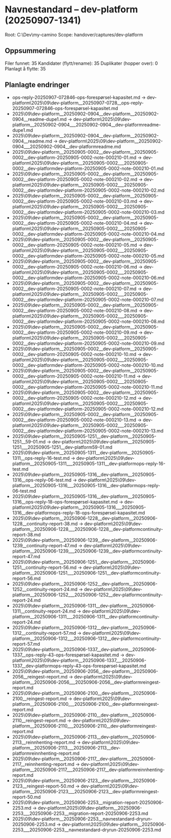 # Navnestandard – dev-platform (20250907-1341)

Root: C:\Dev\my-camino
Scope: handover/captures/dev-platform

## Oppsummering
Filer funnet:               35
Kandidater (flytt/rename):  35
Duplikater (hopper over):   0
Planlagt å flytte:          35

## Planlagte endringer
- ops-reply-20250907-072846-ops-forespørsel-kapasitet.md  ->  dev-platform\2025\09\dev-platform__20250907-0728__ops-reply-20250907-072846-ops-forespørsel-kapasitet.md
- 2025\09\dev-platform__20250902-0904__dev-platform__20250902-0904__readme-dupe1.md  ->  dev-platform\2025\09\dev-platform__20250902-0904___20250902-0904__dev-platformreadme-dupe1.md
- 2025\09\dev-platform__20250902-0904__dev-platform__20250902-0904__readme.md  ->  dev-platform\2025\09\dev-platform__20250902-0904___20250902-0904__dev-platformreadme.md
- 2025\09\dev-platform__20250905-0002__dev-platform__20250905-0002__dev-platform-20250905-0002-note-000210-01.md  ->  dev-platform\2025\09\dev-platform__20250905-0002___20250905-0002__dev-platformdev-platform-20250905-0002-note-000210-01.md
- 2025\09\dev-platform__20250905-0002__dev-platform__20250905-0002__dev-platform-20250905-0002-note-000210-02.md  ->  dev-platform\2025\09\dev-platform__20250905-0002___20250905-0002__dev-platformdev-platform-20250905-0002-note-000210-02.md
- 2025\09\dev-platform__20250905-0002__dev-platform__20250905-0002__dev-platform-20250905-0002-note-000210-03.md  ->  dev-platform\2025\09\dev-platform__20250905-0002___20250905-0002__dev-platformdev-platform-20250905-0002-note-000210-03.md
- 2025\09\dev-platform__20250905-0002__dev-platform__20250905-0002__dev-platform-20250905-0002-note-000210-04.md  ->  dev-platform\2025\09\dev-platform__20250905-0002___20250905-0002__dev-platformdev-platform-20250905-0002-note-000210-04.md
- 2025\09\dev-platform__20250905-0002__dev-platform__20250905-0002__dev-platform-20250905-0002-note-000210-05.md  ->  dev-platform\2025\09\dev-platform__20250905-0002___20250905-0002__dev-platformdev-platform-20250905-0002-note-000210-05.md
- 2025\09\dev-platform__20250905-0002__dev-platform__20250905-0002__dev-platform-20250905-0002-note-000210-06.md  ->  dev-platform\2025\09\dev-platform__20250905-0002___20250905-0002__dev-platformdev-platform-20250905-0002-note-000210-06.md
- 2025\09\dev-platform__20250905-0002__dev-platform__20250905-0002__dev-platform-20250905-0002-note-000210-07.md  ->  dev-platform\2025\09\dev-platform__20250905-0002___20250905-0002__dev-platformdev-platform-20250905-0002-note-000210-07.md
- 2025\09\dev-platform__20250905-0002__dev-platform__20250905-0002__dev-platform-20250905-0002-note-000210-08.md  ->  dev-platform\2025\09\dev-platform__20250905-0002___20250905-0002__dev-platformdev-platform-20250905-0002-note-000210-08.md
- 2025\09\dev-platform__20250905-0002__dev-platform__20250905-0002__dev-platform-20250905-0002-note-000210-09.md  ->  dev-platform\2025\09\dev-platform__20250905-0002___20250905-0002__dev-platformdev-platform-20250905-0002-note-000210-09.md
- 2025\09\dev-platform__20250905-0002__dev-platform__20250905-0002__dev-platform-20250905-0002-note-000210-10.md  ->  dev-platform\2025\09\dev-platform__20250905-0002___20250905-0002__dev-platformdev-platform-20250905-0002-note-000210-10.md
- 2025\09\dev-platform__20250905-0002__dev-platform__20250905-0002__dev-platform-20250905-0002-note-000210-11.md  ->  dev-platform\2025\09\dev-platform__20250905-0002___20250905-0002__dev-platformdev-platform-20250905-0002-note-000210-11.md
- 2025\09\dev-platform__20250905-0002__dev-platform__20250905-0002__dev-platform-20250905-0002-note-000210-12.md  ->  dev-platform\2025\09\dev-platform__20250905-0002___20250905-0002__dev-platformdev-platform-20250905-0002-note-000210-12.md
- 2025\09\dev-platform__20250905-0002__dev-platform__20250905-0002__dev-platform-20250905-0002-note-000210-13.md  ->  dev-platform\2025\09\dev-platform__20250905-0002___20250905-0002__dev-platformdev-platform-20250905-0002-note-000210-13.md
- 2025\09\dev-platform__20250905-1251__dev-platform__20250905-1251__59-01.md  ->  dev-platform\2025\09\dev-platform__20250905-1251___20250905-1251__dev-platform59-01.md
- 2025\09\dev-platform__20250905-1311__dev-platform__20250905-1311__ops-reply-16-test.md  ->  dev-platform\2025\09\dev-platform__20250905-1311___20250905-1311__dev-platformops-reply-16-test.md
- 2025\09\dev-platform__20250905-1316__dev-platform__20250905-1316__ops-reply-06-test.md  ->  dev-platform\2025\09\dev-platform__20250905-1316___20250905-1316__dev-platformops-reply-06-test.md
- 2025\09\dev-platform__20250905-1316__dev-platform__20250905-1316__ops-reply-18-ops-forespørsel-kapasitet.md  ->  dev-platform\2025\09\dev-platform__20250905-1316___20250905-1316__dev-platformops-reply-18-ops-forespørsel-kapasitet.md
- 2025\09\dev-platform__20250906-1228__dev-platform__20250906-1228__continuity-report-38.md  ->  dev-platform\2025\09\dev-platform__20250906-1228___20250906-1228__dev-platformcontinuity-report-38.md
- 2025\09\dev-platform__20250906-1239__dev-platform__20250906-1239__continuity-report-47.md  ->  dev-platform\2025\09\dev-platform__20250906-1239___20250906-1239__dev-platformcontinuity-report-47.md
- 2025\09\dev-platform__20250906-1251__dev-platform__20250906-1251__continuity-report-56.md  ->  dev-platform\2025\09\dev-platform__20250906-1251___20250906-1251__dev-platformcontinuity-report-56.md
- 2025\09\dev-platform__20250906-1252__dev-platform__20250906-1252__continuity-report-24.md  ->  dev-platform\2025\09\dev-platform__20250906-1252___20250906-1252__dev-platformcontinuity-report-24.md
- 2025\09\dev-platform__20250906-1311__dev-platform__20250906-1311__continuity-report-24.md  ->  dev-platform\2025\09\dev-platform__20250906-1311___20250906-1311__dev-platformcontinuity-report-24.md
- 2025\09\dev-platform__20250906-1312__dev-platform__20250906-1312__continuity-report-57.md  ->  dev-platform\2025\09\dev-platform__20250906-1312___20250906-1312__dev-platformcontinuity-report-57.md
- 2025\09\dev-platform__20250906-1337__dev-platform__20250906-1337__ops-reply-43-ops-forespørsel-kapasitet.md  ->  dev-platform\2025\09\dev-platform__20250906-1337___20250906-1337__dev-platformops-reply-43-ops-forespørsel-kapasitet.md
- 2025\09\dev-platform__20250906-2056__dev-platform__20250906-2056__reingest-report.md  ->  dev-platform\2025\09\dev-platform__20250906-2056___20250906-2056__dev-platformreingest-report.md
- 2025\09\dev-platform__20250906-2100__dev-platform__20250906-2100__reingest-report.md  ->  dev-platform\2025\09\dev-platform__20250906-2100___20250906-2100__dev-platformreingest-report.md
- 2025\09\dev-platform__20250906-2110__dev-platform__20250906-2110__reingest-report.md  ->  dev-platform\2025\09\dev-platform__20250906-2110___20250906-2110__dev-platformreingest-report.md
- 2025\09\dev-platform__20250906-2113__dev-platform__20250906-2113__reinnhenting-report.md  ->  dev-platform\2025\09\dev-platform__20250906-2113___20250906-2113__dev-platformreinnhenting-report.md
- 2025\09\dev-platform__20250906-2117__dev-platform__20250906-2117__reinnhenting-report.md  ->  dev-platform\2025\09\dev-platform__20250906-2117___20250906-2117__dev-platformreinnhenting-report.md
- 2025\09\dev-platform__20250906-2123__dev-platform__20250906-2123__reingest-report-50.md  ->  dev-platform\2025\09\dev-platform__20250906-2123___20250906-2123__dev-platformreingest-report-50.md
- 2025\09\dev-platform__20250906-2253__migration-report-20250906-2253.md  ->  dev-platform\2025\09\dev-platform__20250906-2253___20250906-2253__migration-report-20250906-2253.md
- 2025\09\dev-platform__20250906-2253__navnestandard-dryrun-20250906-2253.md  ->  dev-platform\2025\09\dev-platform__20250906-2253___20250906-2253__navnestandard-dryrun-20250906-2253.md
